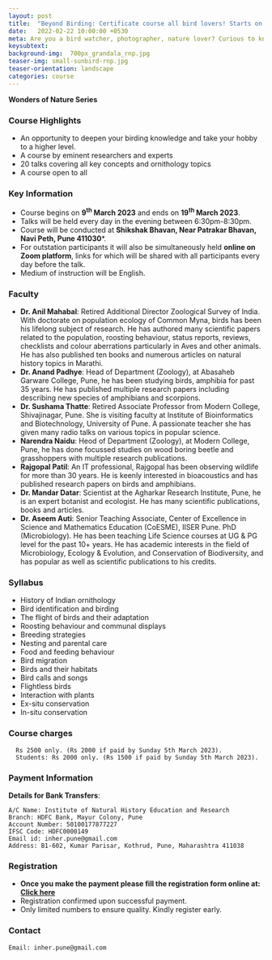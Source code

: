 ```yaml
---
layout: post
title:  "Beyond Birding: Certificate course all bird lovers! Starts on 9th March 2023"
date:   2022-02-22 10:00:00 +0530
meta: Are you a bird watcher, photographer, nature lover? Curious to know how birds fly, migrate, sleep or care for their babies? Or would you like to learn to identify and photograph them? Here is your opportunity to know these and many other things about the lives of birds. Institute of Natural History Education and Research presents a short course on life and ways of birds. Many eminent scientists and lifelong researchers have come together to bring this opportunity to all bird lovers. The course covers all key topics on birds presented in audio-visual fashion. Course comprises of 20 talks from 9th March till 19th March 2023. Register quickly to ensure your place.
keysubtext: 
background-img:  700px_grandala_rnp.jpg
teaser-img: small-sunbird-rnp.jpg
teaser-orientation: landscape
categories: course
---
```


**Wonders of Nature Series**


### Course Highlights
+  An opportunity to deepen your birding knowledge and take your hobby to a higher level.
+  A course by eminent researchers and experts 
+  20 talks covering all key concepts and ornithology topics
+  A course open to all


### Key Information ###
+ Course begins on __9<sup>th</sup> March 2023__ and ends on __19<sup>th</sup> March 2023__.
+ Talks will be held every day in the evening between 6:30pm-8:30pm. 
+ Course will be conducted at **Shikshak Bhavan, Near Patrakar Bhavan, Navi Peth, Pune 411030***. 
+ For outstation participants it will also be simultaneously held **online on Zoom platform**, links for which will be shared with all participants every day before the talk. 
+ Medium of instruction will be English.

### Faculty

+ **Dr. Anil Mahabal**: Retired Additional Director Zoological Survey of India. With doctorate on population ecology of Common Myna, birds has been his lifelong subject of research. He has authored many scientific papers related to the population, roosting behaviour, status reports, reviews, checklists and colour aberrations particularly in Aves and other animals. He has also published ten books and numerous articles on natural history topics in Marathi. 
+ **Dr. Anand Padhye**: Head of Department (Zoology), at Abasaheb Garware College, Pune, he has been studying birds, amphibia for past 35 years. He has published multiple research papers including describing new species of amphibians and scorpions.
+ **Dr. Sushama Thatte**: Retired Associate Professor from Modern College, Shivajinagar, Pune. She is visiting faculty at Institute of Bioinformatics and Biotechnology, University of Pune. A passionate teacher she has given many radio talks on various topics in popular science.
+ **Narendra Naidu**: Heod of Department (Zoology), at Modern College, Pune, he has done focussed studies on wood boring beetle and grasshoppers with multiple research publications. 
+ **Rajgopal Patil**: An IT professional, Rajgopal has been observing wildlife for more than 30 years. He is keenly interested in bioacoustics and has published research papers on birds and amphibians.
+ **Dr. Mandar Datar**: Scientist at the Agharkar Research Institute, Pune, he is an expert botanist and ecologist. He has many scientific publications, books and articles.
+ **Dr. Aseem Auti**: Senior Teaching Associate, Center of Excellence in Science and Mathematics Education (CoESME), IISER Pune. PhD (Microbiology). He has been teaching Life Science courses at UG & PG level for the past 10+ years. He has academic interests in the field of Microbiology, Ecology & Evolution, and Conservation of Biodiversity, and has popular as well as scientific publications to his credits.

### Syllabus

- History of Indian ornithology
- Bird identification and birding
- The flight of birds and their adaptation
- Roosting behaviour and communal displays
- Breeding strategies
- Nesting and parental care
- Food and feeding behaviour
- Bird migration
- Birds and their habitats
- Bird calls and songs
- Flightless birds
- Interaction with plants
- Ex-situ conservation
- In-situ conservation


### Course charges
      Rs 2500 only. (Rs 2000 if paid by Sunday 5th March 2023).
      Students: Rs 2000 only. (Rs 1500 if paid by Sunday 5th March 2023).


### Payment Information

**Details for Bank Transfers**:

    A/C Name: Institute of Natural History Education and Research
    Branch: HDFC Bank, Mayur Colony, Pune
    Account Number: 50100177877227
    IFSC Code: HDFC0000149
    Email id: inher.pune@gmail.com
    Address: B1-602, Kumar Parisar, Kothrud, Pune, Maharashtra 411038
    

### Registration
+ **Once you make the payment please fill the registration form online at: [Click here](https://forms.gle/g3xhyvUPR569migY9)**
+ Registration confirmed upon successful payment.
+ Only limited numbers to ensure quality. Kindly register early.


### Contact
    Email: inher.pune@gmail.com
